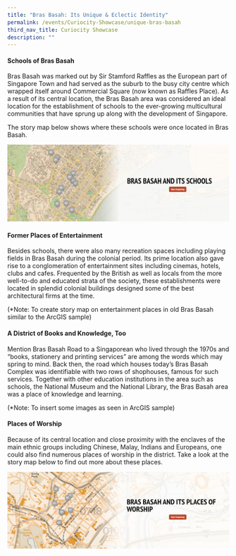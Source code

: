 ```yaml
---
title: "Bras Basah: Its Unique & Eclectic Identity"
permalink: /events/Curiocity-Showcase/unique-bras-basah
third_nav_title: Curiocity Showcase
description: ""
---
```

#### **Schools of Bras Basah**

Bras Basah was marked out by Sir Stamford Raffles as the European part of Singapore Town and had served as the suburb to the busy city centre which wrapped itself around Commercial Square (now known as Raffles Place). As a result of its central location, the Bras Basah area was considered an ideal location for the establishment of schools to the ever-growing multicultural communities that have sprung up along with the development of Singapore.

The story map below shows where these schools were once located in Bras Basah.

[![Alt text for image on Isomer site](/images/storymap-image-bras-basah-schools.png)](https://uploads.knightlab.com/storymapjs/04f5c05311b7e48aadefd0cdd269c308/bras-basah-schools/index.html)

#### **Former Places of Entertainment**

Besides schools, there were also many recreation spaces including playing fields in Bras Basah during the colonial period. Its prime location also gave rise to a conglomeration of entertainment sites including cinemas, hotels, clubs and cafes. Frequented by the British as well as locals from the more well-to-do and educated strata of the society, these establishments were located in splendid colonial buildings designed some of the best architectural firms at the time.

(*Note: To create story map on entertainment places in old Bras Basah similar to the ArcGIS sample)

#### **A District of Books and Knowledge, Too**

Mention Bras Basah Road to a Singaporean who lived through the 1970s and “books, stationery and printing services” are among the words which may spring to mind. Back then, the road which houses today’s Bras Basah Complex was identifiable with two rows of shophouses, famous for such services. Together with other education institutions in the area such as schools, the National Museum and the National Library, the Bras Basah area was a place of knowledge and learning. 

(*Note: To insert some images as seen in ArcGIS sample)

#### **Places of Worship**

Because of its central location and close proximity with the enclaves of the main ethnic groups including Chinese, Malay, Indians and Europeans, one could also find numerous places of worship in the district. Take a look at the story map below to find out more about these places.

[![Alt text for image on Isomer site](/images/storymap-image-bras-basah-worship.png)](https://uploads.knightlab.com/storymapjs/04f5c05311b7e48aadefd0cdd269c308/bras-basah-places-of-worship/index.html)